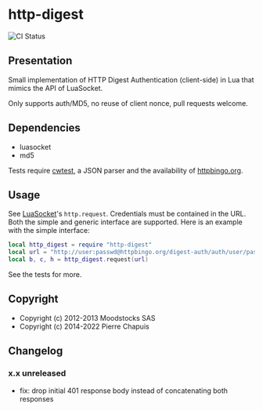 # http-digest

![CI Status](https://github.com/catwell/lua-http-digest/actions/workflows/ci.yml/badge.svg?branch=master)

## Presentation

Small implementation of HTTP Digest Authentication (client-side) in Lua
that mimics the API of LuaSocket.

Only supports auth/MD5, no reuse of client nonce, pull requests welcome.

## Dependencies

- luasocket
- md5

Tests require [cwtest](https://github.com/catwell/cwtest), a JSON parser
and the availability of [httpbingo.org](http://httpbingo.org).

## Usage

See [LuaSocket](http://w3.impa.br/~diego/software/luasocket/http.html)'s
`http.request`. Credentials must be contained in the URL. Both the simple and
generic interface are supported. Here is an example with the simple interface:

```lua
local http_digest = require "http-digest"
local url = "http://user:passwd@httpbingo.org/digest-auth/auth/user/passwd"
local b, c, h = http_digest.request(url)
```

See the tests for more.

## Copyright

- Copyright (c) 2012-2013 Moodstocks SAS
- Copyright (c) 2014-2022 Pierre Chapuis

## Changelog

### x.x unreleased

- fix: drop initial 401 response body instead of concatenating both responses
